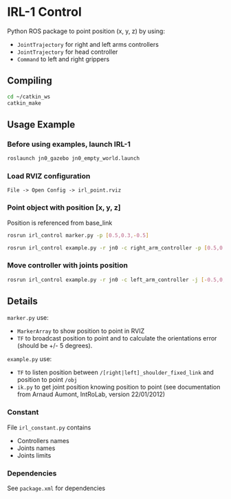 # IRL-1 Control
Python ROS package to point position (x, y, z) by using:
- `JointTrajectory` for right and left arms controllers
- `JointTrajectory` for head controller
- `Command` to left and right grippers

## Compiling
```bash
cd ~/catkin_ws
catkin_make
```

## Usage Example

### Before using examples, launch IRL-1
```bash
roslaunch jn0_gazebo jn0_empty_world.launch
```
### Load RVIZ configuration
```File -> Open Config -> irl_point.rviz```

### Point object with position [x, y, z]
 Position is referenced from base_link

```bash
rosrun irl_control marker.py -p [0.5,0.3,-0.5]

rosrun irl_control example.py -r jn0 -c right_arm_controller -p [0.5,0.3,-0.5] -t 5
```

### Move controller with joints position
```bash
rosrun irl_control example.py -r jn0 -c left_arm_controller -j [-0.5,0,-1,-1] -t 5
```

## Details
`marker.py` use:
- `MarkerArray` to show position to point in RVIZ
- `TF` to broadcast position to point and to calculate the orientations error (should be +/- 5 degrees).

`example.py` use:
- `TF` to listen position between `/[right|left]_shoulder_fixed_link` and position to point `/obj`
- `ik.py` to get joint position knowing position to point (see documentation from Arnaud Aumont, IntRoLab, version 22/01/2012)


### Constant
File `irl_constant.py` contains
- Controllers names
- Joints names
- Joints limits

### Dependencies
See `package.xml` for dependencies
